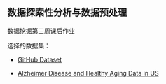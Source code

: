 ## 数据探索性分析与数据预处理

数据挖掘第三周课后作业

选择的数据集：

- [GitHub Dataset](https://www.kaggle.com/datasets/nikhil25803/github-dataset?select=repository_data.csv)

- [Alzheimer Disease and Healthy Aging Data in US](https://www.kaggle.com/datasets/ananthu19/alzheimer-disease-and-healthy-aging-data-in-us)
